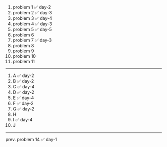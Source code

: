 1. problem 1    ✅ day-2
2. problem 2    ✅ day-3
3. problem 3    ✅ day-4
4. problem 4    ✅ day-3
5. problem 5    ✅ day-5
6. problem 6
7. problem 7    ✅ day-3
8. problem 8
9. problem 9
10. problem 10
11. problem 11

---

1. A ✅ day-2
2. B ✅ day-2 
3. C ✅ day-4
4. D ✅ day-2
5. E ✅ day-4
6. F ✅ day-2
7. G ✅ day-2
8. H
9. I ✅ day-4
10. J

--- 

prev. problem 14 ✅ day-1